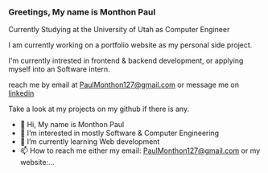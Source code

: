 ### Greetings, My name is Monthon Paul

Currently Studying at the University of Utah as Computer Engineer

I am currently working on a portfolio website as my personal side project. 

I'm currently intrested in frontend & backend development, or applying myself into an Software intern. 

reach me by email at PaulMonthon127@gmail.com or message me on <a href="https://www.linkedin.com/in/monthon-paul-47a8a323a/">linkedin</a>

Take a look at my projects on my github if there is any.

- 👋 Hi, My name is Monthon Paul
- 👀 I’m interested in mostly Software & Computer Engineering
- 🌱 I’m currently learning Web development
- 📫 How to reach me either my email: PaulMonthon127@gmail.com or my website:...

<!---
Monthon-Paul/Monthon-Paul is a ✨ special ✨ repository because its `README.md` (this file) appears on your GitHub profile.
You can click the Preview link to take a look at your changes.
--->
